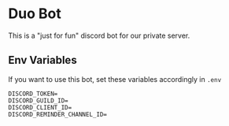# Duo Bot

This is a "just for fun" discord bot for our private server.

## Env Variables

If you want to use this bot, set these variables accordingly in `.env`

```
DISCORD_TOKEN=
DISCORD_GUILD_ID=
DISCORD_CLIENT_ID=
DISCORD_REMINDER_CHANNEL_ID=
```
